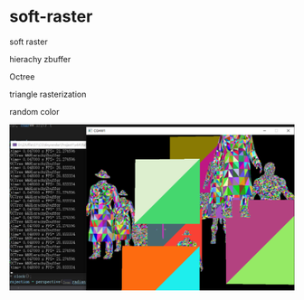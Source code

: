 # soft-raster

soft raster

hierachy zbuffer

Octree

triangle rasterization

random color

![image-20220601140032473](https://github.com/Conqcd/soft-raster/blob/main/images/zbuffer.png)